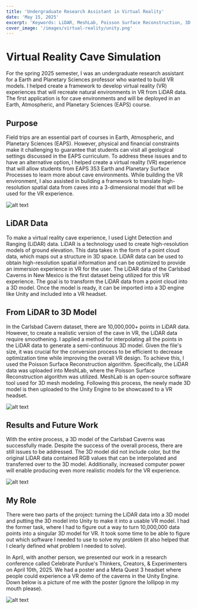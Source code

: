 ```yaml
---
title: 'Undergraduate Research Assistant in Virtual Reality'
date: 'May 15, 2025'
excerpt: 'Keywords: LiDAR, MeshLab, Poisson Surface Reconstruction, 3D'
cover_image: '/images/virtual-reality/unity.png'
---
```


# Virtual Reality Cave Simulation

For the spring 2025 semester, I was an undergraduate research assistant for a Earth and Planetary Sciences professor who wanted to build VR models.  I helped create a framework to develop virtual reality (VR) experiences that will recreate natural environments in VR from LiDAR data. The first application is for cave environments and will be deployed in an Earth, Atmospheric, and Planetary Sciences (EAPS) course.

## Purpose

Field trips are an essential part of courses in Earth, Atmospheric, and Planetary Sciences (EAPS). However, physical and financial constraints make it challenging to guarantee that students can visit all geological settings discussed in the EAPS curriculum. To address these issues and to have an alternative option, I helped create a virtual reality (VR) experience that will allow students from EAPS 353 Earth and Planetary Surface Processes to learn more about cave environments. While building the VR environment, I also assisted in building a framework to translate high-resolution spatial data from caves into a 3-dimensional model that will be used for the VR experience.​

![alt text](/images/virtual-reality/caves.png)

## LiDAR Data

To make a virtual reality cave experience, I used Light Detection and Ranging (LiDAR) data. LiDAR is a technology used to create high-resolution models of ground elevation. This data takes in the form of a point cloud data, which maps out a structure in 3D space. LiDAR data can be used to obtain high-resolution spatial information and can be optimized to provide an immersion experience in VR for the user. The LiDAR data of the Carlsbad Caverns in New Mexico is the first dataset being utilized for this VR experience. The goal is to transform the LiDAR data from a point cloud into a 3D model. Once the model is ready, it can be imported into a 3D engine like Unity and included into a VR headset.​

## From LiDAR to 3D Model

In the Carlsbad Cavern dataset, there are 10,000,000+ points in LiDAR data. However, to create a realistic version of the cave in VR, the LiDAR data require smoothening. I applied a method for interpolating all the points in the LiDAR data to generate a semi-continuous 3D model. Given the file's size, it was crucial for the conversion process to be efficient to decrease optimization time while improving the overall VR design. To achieve this, I used the Poisson Surface Reconstruction algorithm. Specifically, the LiDAR data was uploaded into MeshLab, where the Poisson Surface Reconstruction algorithm was utilized. MeshLab is an open-source software tool used for 3D mesh modeling. Following this process, the newly made 3D model is then uploaded to the Unity Engine to be showcased to a VR headset. ​

![alt text](/images/virtual-reality/lidar.png)

## Results and Future Work

With the entire process, a 3D model of the Carlsbad Caverns was successfully made. Despite the success of the overall process, there are still issues to be addressed. The 3D model did not include color, but the original LiDAR data contained RGB values that can be interpolated and transferred over to the 3D model. Additionally, increased computer power will enable producing even more realistic models for the VR experience. ​

![alt text](/images/virtual-reality/blender.png)

## My Role

There were two parts of the project: turning the LiDAR data into a 3D model and putting the 3D model into Unity to make it into a usable VR model.  I had the former task, where I had to figure out a way to turn 10,000,000 data points into a singular 3D model for VR.  It took some time to be able to figure out which software I needed to use to solve my problem (it also helped that I clearly defined what problem I needed to solve).

In April, with another person, we presented our work in a research conference called Celebrate Purdue's Thinkers, Creators, & Experimenters on April 10th, 2025. We had a poster and a Meta Quest 3 headset where people could experience a VR demo of the caverns in the Unity Engine.  Down below is a picture of me with the poster (ignore the lollipop in my mouth please).

![alt text](/images/virtual-reality/poster.png)